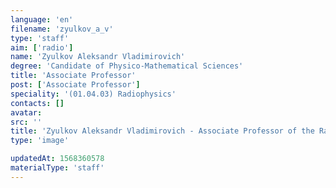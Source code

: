 ```yaml
---
language: 'en'
filename: 'zyulkov_a_v'
type: 'staff'
aim: ['radio']
name: 'Zyulkov Aleksandr Vladimirovich'
degree: 'Candidate of Physico-Mathematical Sciences'
title: 'Associate Professor'
post: ['Associate Professor']
speciality: '(01.04.03) Radiophysics'
contacts: []
avatar:
src: ''
title: 'Zyulkov Aleksandr Vladimirovich - Associate Professor of the Radiophysics Department'
type: 'image'

updatedAt: 1568360578
materialType: 'staff'
---
```


